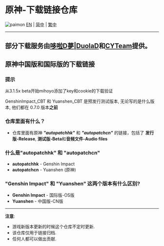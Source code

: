 # 原神-下载链接仓库
![paimon](https://upload-static.hoyoverse.com/payment-center/2020/08/07/0ff079b16fe6f9dfbf4eeb6e88a760b6_3134491283013841501.png)
[EN](README.md) | [简中](README_zh-CN.md) | [繁中](README_zh-TW.md)

---
部分下载服务由[**哆啦D夢|DuolaD**](https://github.com/DuolaD)和[**CYTeam**](https://www.cyteam.cn/)提供。  
---

## 原神中国版和国际版的下载链接
### 提示
从3.1.5x beta开始mihoyo添加了key和cookie的下载验证

GenshinImpact_CBT 和 Yuanshen_CBT 是预发行测试版本, 无论写的是什么版本, 他们都在 0.7.0 版本**之前** 

### 仓库里面有什么？  
* 仓库里面有原神 **_"autopatchhk"_** 和 **_"autopatchcn"_** 的链接，包括了 **发行版-Release**, **测试版-Beta**和**音频文件-Audio files**

### 什么是"autopatchhk" 和 "autopatchcn"
* **autopatchhk** - Genshin Impact
* **autopatchcn** - Yuanshen (原神)

### "Genshin Impact" 和 "Yuanshen" 这两个版本有什么区别?
* **Genshin Impact** - 国际版-OS版
* **Yuanshen** - 中国版-CN版
---
**注意**: 
* 游戏新版本更新的时候这个仓库不定时更新.
* 该仓库仅用于链接归档.
* 任何人都可以做出贡献.
